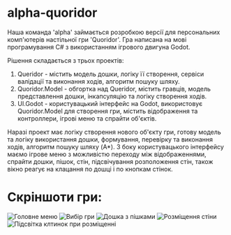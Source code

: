 # alpha-quoridor
Наша команда 'alpha' займається розробкою версії для персональних комп'ютерів настільної гри 'Quoridor'.
Гра написана на мові програмування C# з використанням ігрового двигуна Godot.

Рішення складається з трьох проектів:
1. Queridor - містить модель дошки, логіку її створення, сервіси валідації та виконання ходів, алгоритм пошуку шляху. 
2. Quoridor.Model - обгортка над Queridor, містить гравців, модель представлення дошки, інкапсуляцію та логіку створення ходів.
3. UI.Godot - користувацький інтерфейс на Godot, використовує Quoridor.Model для створення гри, містить відображення та контроллери, ігрові меню та спрайти об'єктів.

Наразі проект має логіку створення нового об'єкту гри, готову модель та логіку використання дошки, формування, перевірку та виконання ходів, алгоритм пошуку шляху (A\*).
З боку користувацького інтерфейсу маємо ігрове меню з можливістю переходу між відображеннями, спрайти дошки, пішок, стін, підсвічування розположення стін, також вікно реагує на клацання по дошці і по кнопкам стінок.

# Скріншоти гри:
![Головне меню](https://lh3.googleusercontent.com/9pfN3OLkHQP1saf0Ytb2Dm83eZMAoBkaHDpPx0R2EDCVqMwLC-3kZCnQNSJrUugMVAThBuUJy3HcRlux5eWV=w1920-h969-rw)
![Вибір гри](https://lh6.googleusercontent.com/nSyAfuMr8BVUc0kB7DTQCZmdWY4nJATqyj8fqsa0Lo1__kVKwpl_uQI7olfczfmzCssEnKXgZ8rFaWhcdwlE=w1920-h969-rw)
![Дошка з пішками](https://lh5.googleusercontent.com/jjMXEZlxqd-fncUiX172X3vqCJSI5sGopfimWuPSIUtN6hxXuOMTpFiC2SCtfP8BF1ex5MaQxmHEG6krUq9m=w1920-h969-rw)
![Розміщення стіни](https://lh5.googleusercontent.com/mSb8eOb8s-WJknij5VFl8qKQJTuy7bbdweTFi8JJwv9k28QPSZywnpmWF-m29kxlzELr7kI0gyPsjeuWzBvq=w1920-h969-rw)
![Підсвітка клтинок при розміщенні](https://lh5.googleusercontent.com/NdhC4Zz2oZSbWSA-6wYwQ5e8c2_CBV59RPmL3rRdr1Fnrm4_0v_-nVSkRsqkGXtJ0TyHOASSg6mzWOD_JXD0=w1920-h969-rw)

